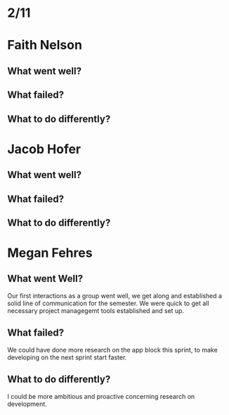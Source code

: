 # 2/11
# Faith Nelson
## What went well?


## What failed?


## What to do differently?


# Jacob Hofer
## What went well?

## What failed?

## What to do differently?

# Megan Fehres
## What went Well?
Our first interactions as a group went well, we get along and established a solid line of communication for the semester. We were quick to get all necessary project managegemt tools established and set up. 

## What failed?
We could have done more research on the app block this sprint, to make developing on the next sprint start faster.

## What to do differently?
I could be more ambitious and proactive concerning research on development.

